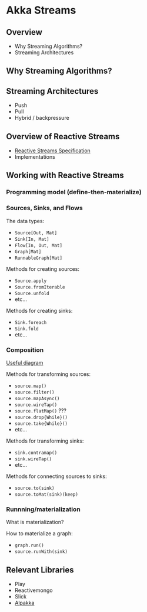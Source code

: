 # Akka Streams

## Overview

- Why Streaming Algorithms?
- Streaming Architectures

## Why Streaming Algorithms?

## Streaming Architectures

- Push
- Pull
- Hybrid / backpressure

## Overview of Reactive Streams

- [Reactive Streams Specification](https://www.reactive-streams.org/)
- Implementations

## Working with Reactive Streams

### Programming model (define-then-materialize)

### Sources, Sinks, and Flows

The data types:

- `Source[Out, Mat]`
- `Sink[In, Mat]`
- `Flow[In, Out, Mat]`
- `Graph[Mat]`
- `RunnableGraph[Mat]`

Methods for creating sources:

- `Source.apply`
- `Source.fromIterable`
- `Source.unfold`
- etc...

Methods for creating sinks:

- `Sink.foreach`
- `Sink.fold`
- etc...

### Composition

[Useful diagram](https://doc.akka.io/docs/akka/current/stream/stream-composition.html#basics-of-composition-and-modularity)

Methods for transforming sources:

- `source.map()`
- `source.filter()`
- `source.mapAsync()`
- `source.wireTap()`
- `source.flatMap()` ???
- `source.drop{While}()`
- `source.take{While}()`
- etc...

Methods for transforming sinks:

- `sink.contramap()`
- `sink.wireTap()`
- etc...

Methods for connecting sources to sinks:

- `source.to(sink)`
- `source.toMat(sink)(keep)`

### Runnning/materialization

What is materialization?

How to materialize a graph:

- `graph.run()`
- `source.runWith(sink)`

## Relevant Libraries

- Play
- Reactivemongo
- Slick
- [Alpakka](https://doc.akka.io/docs/alpakka/current/file.html)
